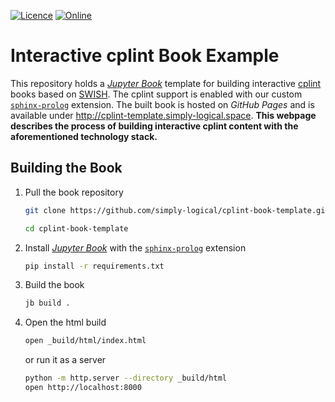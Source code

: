 [![Licence][licence-badge]][licence-link]
[![Online][online-badge]][online-link]

[licence-badge]: https://img.shields.io/github/license/simply-logical/cplint-book-template.svg
[licence-link]: https://github.com/simply-logical/cplint-book-template/blob/master/LICENCE
[online-badge]: https://img.shields.io/badge/read-online-green.svg
[online-link]: http://cplint-template.simply-logical.space/

# Interactive cplint Book Example #

This repository holds a [*Jupyter Book*] template for building interactive
[cplint] books based on [SWISH].
The cplint support is enabled with our custom [`sphinx-prolog`] extension.
The built book is hosted on *GitHub Pages* and is available under
<http://cplint-template.simply-logical.space>.
**This webpage describes the process of building interactive cplint content
with the aforementioned technology stack.**

## Building the Book ##

1. Pull the book repository
   ```bash
   git clone https://github.com/simply-logical/cplint-book-template.git

   cd cplint-book-template
   ```
2. Install [*Jupyter Book*](https://pypi.org/project/jupyter-book/) with the
   [`sphinx-prolog`](https://pypi.org/project/sphinx-prolog/) extension
   ```bash
   pip install -r requirements.txt
   ```
3. Build the book
   ```bash
   jb build .
   ```
4. Open the html build
   ```bash
   open _build/html/index.html
   ```
   or run it as a server
   ```bash
   python -m http.server --directory _build/html
   open http://localhost:8000
   ```

[*Jupyter Book*]: https://jupyterbook.org/
[cplint]: https://friguzzi.github.io/cplint/_build/html/
[SWISH]: http://cplint.ml.unife.it/
[`sphinx-prolog`]: https://github.com/simply-logical/sphinx-prolog
